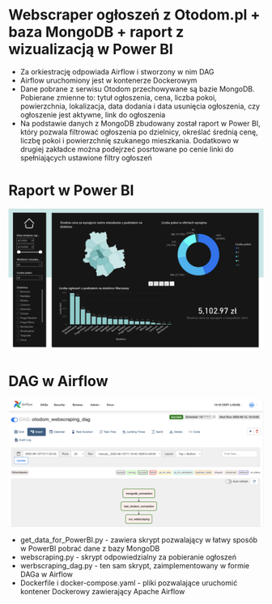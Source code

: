 # Webscraper ogłoszeń z Otodom.pl + baza MongoDB + raport z wizualizacją w Power BI

- Za orkiestrację odpowiada Airflow i stworzony w nim DAG
- Airflow uruchomiony jest w kontenerze Dockerowym
- Dane pobrane z serwisu Otodom przechowywane są bazie MongoDB. Pobierane zmienne to: tytuł ogłoszenia, cena, liczba pokoi, powierzchnia, lokalizacja, data dodania i data usunięcia ogłoszenia, czy ogłoszenie jest aktywne, link do ogłoszenia
- Na podstawie danych z MongoDB zbudowany został raport w Power BI, który pozwala filtrować ogłoszenia po dzielnicy, określać średnią cenę, liczbę pokoi i powierzchnię szukanego mieszkania. Dodatkowo w drugiej zakładce można podejrzeć posrtowane po cenie linki do spełniających ustawione filtry ogłoszeń

# Raport w Power BI

![Power BI](/img/powerbi.png)

# DAG w Airflow

![Airflow](/img/airflow.png)

- get_data_for_PowerBI.py - zawiera skrypt pozwalający w łatwy sposób w PowerBI pobrać dane z bazy MongoDB
- webscraping.py - skrypt odpowiedzialny za pobieranie ogłoszeń
- werbscraping_dag.py - ten sam skrypt, zaimplementowany w formie DAGa w Airflow
- Dockerfile i docker-compose.yaml - pliki pozwalające uruchomić kontener Dockerowy zawierający Apache Airflow
